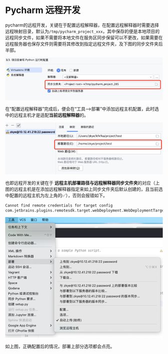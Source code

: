 # Pycharm 远程开发

pycharm的远程开发，关键在于配置远程解释器，在配置远程解释器时需要选择远程映射目录，默认为`/tmp/pycharm_project_xxx`，其中保存的便是本地项目的远程同步文件，如果不需要将本地文件在服务区同步保留可以不更改，如果需要在远程服务器也保存文件则需要将其修改到指定远程文件夹，及下图的同步文件夹后半部。

![image-20230926115713721](https://raw.githubusercontent.com/ET-yzk/picgo/blog/image-20230926115713721.png)

在“配置远程解释器”完成后，便会在“工具-->部署”中添加远程主机配置，此时选中的远程主机才是适配**当前远程解释器**的。

![image-20230926120236824](https://raw.githubusercontent.com/ET-yzk/picgo/blog/image-20230926120236824.png)

也即远程开发的关键在于 **远程主机部署路径与远程解释器同步文件夹**的对应（上图的远程主机是在添加远程解释器指定来如上同步文件夹后默认创建的，且当前选中配置的远程主机为左上角的✅），否则会报错如下。

```shell
Cannot find remote credentials for target config com.jetbrains.plugins.remotesdk.target.webDeployment.WebDeploymentTargetEnvironmentConfiguration
```

![image-20230926115318549](https://raw.githubusercontent.com/ET-yzk/picgo/blog/image-20230926115318549.png)

如上图，正确配置后的情况，部署上部分选项都会点亮。